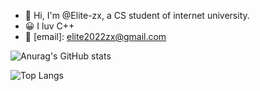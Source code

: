 - 👋 Hi, I'm @Elite-zx, a CS student of internet university.
- 😀 I luv C++
- 📧 [email]: elite2022zx@gmail.com

![Anurag's GitHub stats](https://github-readme-stats.vercel.app/api?username=Elite-zx&theme=midnight-purple&show_icons=true)

![Top Langs](https://github-readme-stats.vercel.app/api/top-langs/?username=Elite-zx&layout=compact&hide=javascript,html,css&langs_count=3)
